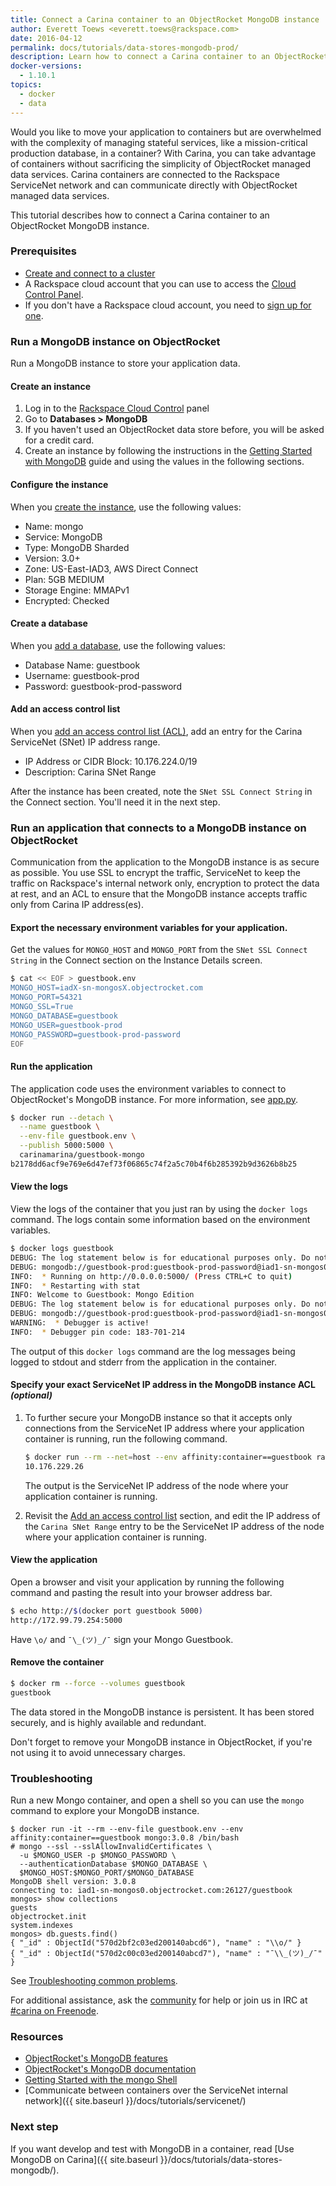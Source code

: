 ```yaml
---
title: Connect a Carina container to an ObjectRocket MongoDB instance
author: Everett Toews <everett.toews@rackspace.com>
date: 2016-04-12
permalink: docs/tutorials/data-stores-mongodb-prod/
description: Learn how to connect a Carina container to an ObjectRocket MongoDB instance and span your infrastructure across both Carina and ObjectRocket
docker-versions:
  - 1.10.1
topics:
  - docker
  - data
---
```


Would you like to move your application to containers but are overwhelmed with the complexity of managing stateful services, like a mission-critical production database, in a container? With Carina, you can take advantage of containers without sacrificing the simplicity of ObjectRocket managed data services. Carina containers are connected to the Rackspace ServiceNet network and can communicate directly with ObjectRocket managed data services.

This tutorial describes how to connect a Carina container to an ObjectRocket MongoDB instance.

### Prerequisites

* [Create and connect to a cluster](/docs/tutorials/create-connect-cluster/)
* A Rackspace cloud account that you can use to access the [Cloud Control Panel][control-panel].
 * If you don't have a Rackspace cloud account, you need to [sign up for one](https://www.rackspace.com/cloud).

### Run a MongoDB instance on ObjectRocket

Run a MongoDB instance to store your application data.

#### Create an instance

1. Log in to the [Rackspace Cloud Control][control-panel] panel
1. Go to **Databases > MongoDB**
1. If you haven't used an ObjectRocket data store before, you will be asked for a credit card.
1. Create an instance by following the instructions in the [Getting Started with MongoDB](https://objectrocket.com/docs/mongodb_getting_started.html) guide and using the values in the following sections.

#### Configure the instance

When you [create the instance](https://objectrocket.com/docs/mongodb_getting_started.html#create-an-instance), use the following values:

* Name: mongo
* Service: MongoDB
* Type: MongoDB Sharded
* Version: 3.0+
* Zone: US-East-IAD3, AWS Direct Connect
* Plan: 5GB MEDIUM
* Storage Engine: MMAPv1
* Encrypted: Checked

#### Create a database

When you [add a database](https://objectrocket.com/docs/mongodb_getting_started.html#add-a-database), use the following values:

* Database Name: guestbook
* Username: guestbook-prod
* Password: guestbook-prod-password

#### Add an access control list

When you [add an access control list (ACL)](https://objectrocket.com/docs/mongodb_getting_started.html#add-an-access-control-list-acl), add an entry for the Carina ServiceNet (SNet) IP address range.

 * IP Address or CIDR Block: 10.176.224.0/19
 * Description: Carina SNet Range

After the instance has been created, note the `SNet SSL Connect String` in the Connect section. You'll need it in the next step.

### Run an application that connects to a MongoDB instance on ObjectRocket

Communication from the application to the MongoDB instance is as secure as possible. You use SSL to encrypt the traffic, ServiceNet to keep the traffic on Rackspace's internal network only, encryption to protect the data at rest, and an ACL to ensure that the MongoDB instance accepts traffic only from Carina IP address(es).

#### Export the necessary environment variables for your application.

Get the values for `MONGO_HOST` and `MONGO_PORT` from the `SNet SSL Connect String` in the Connect section on the Instance Details screen.

```bash
$ cat << EOF > guestbook.env
MONGO_HOST=iadX-sn-mongosX.objectrocket.com
MONGO_PORT=54321
MONGO_SSL=True
MONGO_DATABASE=guestbook
MONGO_USER=guestbook-prod
MONGO_PASSWORD=guestbook-prod-password
EOF
```

#### Run the application

The application code uses the environment variables to connect to ObjectRocket's MongoDB instance. For more information, see [app.py](https://github.com/getcarina/examples/blob/master/guestbook-mongo/app.py).

```bash
$ docker run --detach \
  --name guestbook \
  --env-file guestbook.env \
  --publish 5000:5000 \
  carinamarina/guestbook-mongo
b2178dd6acf9e769e6d47ef73f06865c74f2a5c70b4f6b285392b9d3626b8b25
```

#### View the logs

View the logs of the container that you just ran by using the `docker logs` command. The logs contain some information based on the environment variables.

```bash
$ docker logs guestbook
DEBUG: The log statement below is for educational purposes only. Do not log credentials.
DEBUG: mongodb://guestbook-prod:guestbook-prod-password@iad1-sn-mongos0.objectrocket.com:26127/guestbook?ssl=True
INFO:  * Running on http://0.0.0.0:5000/ (Press CTRL+C to quit)
INFO:  * Restarting with stat
INFO: Welcome to Guestbook: Mongo Edition
DEBUG: The log statement below is for educational purposes only. Do not log credentials.
DEBUG: mongodb://guestbook-prod:guestbook-prod-password@iad1-sn-mongos0.objectrocket.com:26127/guestbook?ssl=True
WARNING:  * Debugger is active!
INFO:  * Debugger pin code: 183-701-214
```

The output of this `docker logs` command are the log messages being logged to stdout and stderr from the application in the container.

#### Specify your exact ServiceNet IP address in the MongoDB instance ACL _(optional)_

1. To further secure your MongoDB instance so that it accepts only connections from the ServiceNet IP address where your application container is running, run the following command.

    ```bash
    $ docker run --rm --net=host --env affinity:container==guestbook racknet/ip service ipv4
    10.176.229.26
    ```

    The output is the ServiceNet IP address of the node where your application container is running.

1. Revisit the [Add an access control list](#add-an-access-control-list) section, and edit the IP address of the `Carina SNet Range` entry to be the ServiceNet IP address of the node where your application container is running.

#### View the application

Open a browser and visit your application by running the following command and pasting the result into your browser address bar.

```bash
$ echo http://$(docker port guestbook 5000)
http://172.99.79.254:5000
```

Have `\o/` and `¯\_(ツ)_/¯` sign your Mongo Guestbook.

#### Remove the container

```bash
$ docker rm --force --volumes guestbook
guestbook
```

The data stored in the MongoDB instance is persistent. It has been stored securely, and is highly available and redundant.

Don't forget to remove your MongoDB instance in ObjectRocket, if you're not using it to avoid unnecessary charges.

### Troubleshooting

Run a new Mongo container, and open a shell so you can use the `mongo` command to explore your MongoDB instance.

```
$ docker run -it --rm --env-file guestbook.env --env affinity:container==guestbook mongo:3.0.8 /bin/bash
# mongo --ssl --sslAllowInvalidCertificates \
  -u $MONGO_USER -p $MONGO_PASSWORD \
  --authenticationDatabase $MONGO_DATABASE \
  $MONGO_HOST:$MONGO_PORT/$MONGO_DATABASE
MongoDB shell version: 3.0.8
connecting to: iad1-sn-mongos0.objectrocket.com:26127/guestbook
mongos> show collections
guests
objectrocket.init
system.indexes
mongos> db.guests.find()
{ "_id" : ObjectId("570d2bf2c03ed200140abcd6"), "name" : "\\o/" }
{ "_id" : ObjectId("570d2c00c03ed200140abcd7"), "name" : "¯\\_(ツ)_/¯" }
```

See [Troubleshooting common problems]({{site.baseurl}}/docs/troubleshooting/common-problems/).

For additional assistance, ask the [community](https://community.getcarina.com/) for help or join us in IRC at [#carina on Freenode](http://webchat.freenode.net/?channels=carina).

### Resources

* [ObjectRocket's MongoDB features](http://objectrocket.com/mongodb/)
* [ObjectRocket's MongoDB documentation](http://objectrocket.com/docs/mongodb.html)
* [Getting Started with the mongo Shell](http://docs.mongodb.org/master/tutorial/getting-started-with-the-mongo-shell/)
* [Communicate between containers over the ServiceNet internal network]({{ site.baseurl }}/docs/tutorials/servicenet/)

### Next step

If you want develop and test with MongoDB in a container, read [Use MongoDB on Carina]({{ site.baseurl }}/docs/tutorials/data-stores-mongodb/).

[control-panel]: http://mycloud.rackspace.com
